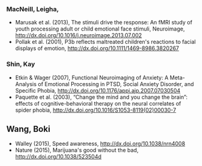 
### MacNeill, Leigha, 

- Marusak et al. (2013), The stimuli drive the response: An fMRI study of youth processing adult or child emotional face stimuli, Neuroimage, <http://dx.doi.org/10.1016/j.neuroimage.2013.07.002>
- Pollak et al. (2001), P3b reflects maltreated children's reactions to facial displays of emotion, <http://dx.doi.org/10.1111/1469-8986.3820267>

### Shin, Kay

- Etkin & Wager (2007), Functional Neuroimaging of Anxiety: A Meta-Analysis of Emotional Processing in PTSD, Social Anxiety Disorder, and Specific Phobia, <http://dx.doi.org/10.1176/appi.ajp.2007.07030504>
- Paquette et al. (2003), “Change the mind and you change the brain”: effects of cognitive-behavioral therapy on the neural correlates of spider phobia, <http://dx.doi.org/10.1016/S1053-8119(02)00030-7>

## Wang, Boki

- Walley (2015), Speed awareness, <http://dx.doi.org/10.1038/nrn4008>
- Nature (2015), Marijuana's good without the bad, <http://dx.doi.org/10.1038/523504d>

